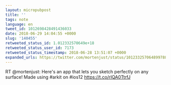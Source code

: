 ```yaml
---
layout: micropubpost
title: ''
tags: note
language: en
tweet_id: 1012698428491436033
date: 2018-06-29 14:04:55 +0000
slug: '140455'
retweeted_status_id: 1.012332570649e+18
retweeted_status_user_id: 7173
retweeted_status_timestamp: 2018-06-28 13:51:07 +0000
expanded_urls: https://twitter.com/mortenjust/status/1012332570648997889/video/1,https://twitter.com/mortenjust/status/1012332570648997889/video/1
---
```

RT @mortenjust: Here's an app that lets you sketch perfectly on any surface! Made using #arkit on #ios12 https://t.co/rIQA0TtrfJ
